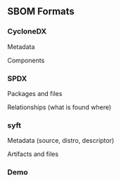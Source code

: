 ## SBOM Formats

### CycloneDX

Metadata

Components

### SPDX

Packages and files

Relationships (what is found where)

### syft

Metadata (source, distro, descriptor)

Artifacts and files

### Demo [<i class="fa fa-comment-code"></i>](https://github.com/nicholasdille/container-slides/blob/master/170_supply_chain_security/sbom/formats.demo "formats.demo")